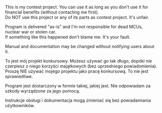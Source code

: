This is my contest project. You can use it as long as you don't use it for financial benefits (without contacting me first).  
Do NOT use this project or any of its parts as contest project. It's unfair. 
  
Program is delivered "as-is" and I'm not responsible for dead MCUs, nuclear war or stolen car.  
If something like this happened don't blame me. It's your fault.  
  
Manual and documentation may be changed without notifying users about it.  
  
  
To jest mój projekt konkursowy. Możesz używać go tak długo, dopóki nie czerpiesz z niego korzyści majątkowych (bez uprzedniego powiadomienia).  
Proszę NIE używać mojego projektu jako pracę konkursową. To nie jest sprawiedliwe.  

Program jest dostarczony w formie takiej, jakiej jest. Nie odpowiadam za szkody wyrządzone za jego pomocą.  
  
Instrukcje obsługi i dokumentacja mogą zmieniać się bez powiadamiania użytkowników.  

